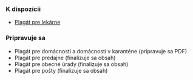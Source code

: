 ### K dispozícii

* [Plagát pre lekárne](Info-plag%C3%A1t-na-dvere-lek%C3%A1rn%C3%AD)

### Pripravuje sa

* Plagát pre domácnosti a domácnosti v karanténe (pripravuje sa PDF)
* Plagát pre predajne (finalizuje sa obsah)
* Plagát pre obecné úrady (finalizuje sa obsah)
* Plagát pre pošty (finalizuje sa obsah)
